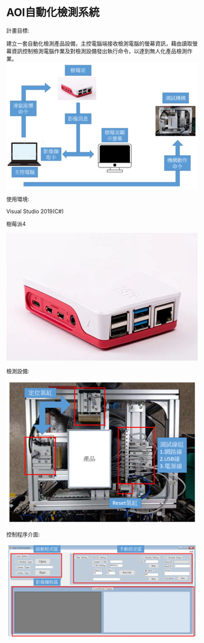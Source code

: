 # AOI自動化檢測系統

計畫目標:

建立一套自動化檢測產品設備，主控電腦端接收檢測電腦的螢幕資訊，藉由讀取螢幕資訊控制檢測電腦作業及對檢測設備發出執行命令，以達到無人化產品檢測作業。
![image](https://github.com/tddwso/AOI-of-automatic-product-inspection-system/blob/main/%E6%9E%B6%E6%A7%8B%E5%9C%96.png)


使用環境:

Visual Studio 2019(C#)

樹莓派4

![image](https://github.com/tddwso/AOI-of-automatic-product-inspection-system/blob/main/%E6%A8%B9%E8%8E%93%E6%B4%BE%E5%9C%96.png)


檢測設備:

![image](https://github.com/tddwso/AOI-of-automatic-product-inspection-system/blob/main/%E6%A9%9F%E6%A2%B0%E6%A7%8B%E9%80%A0%E5%9C%96.png)

控制程序介面:

![image](https://github.com/tddwso/AOI-of-automatic-product-inspection-system/blob/main/%E7%A8%8B%E5%BC%8F%E4%BB%8B%E9%9D%A2%E5%9C%96.png)


